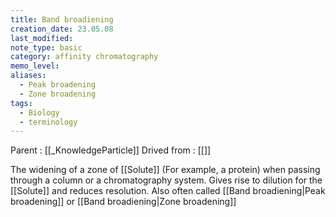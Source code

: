 ```yaml
---
title: Band broadiening
creation_date: 23.05.08
last_modified: 
note_type: basic
category: affinity chromatography
memo_level: 
aliases:
  - Peak broadening
  - Zone broadening
tags:
  - Biology
  - terminology
---
```


Parent : [[_KnowledgeParticle]]
Drived from : [[]]

The widening of a zone of [[Solute]] (For example, a protein) when passing through a column or a chromatography system. Gives rise to dilution for the [[Solute]] and reduces resolution. Also often called [[Band broadiening|Peak broadening]] or [[Band broadiening|Zone broadening]] 